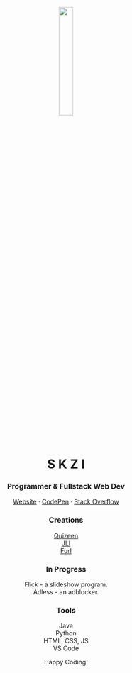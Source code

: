 <p align="center">
<img style="width: 25%;" src="https://skzi.pages.dev/logo.png">
 </p>
<h1 align="center">S K Z I</h1>
<h3 align="center">Programmer & Fullstack Web Dev</h3>

<p align="center"><a href="https://skzi.pages.dev">Website</a> &centerdot; <a href="https://codepen.io/skzidev">CodePen</a> &centerdot; <a href="https://stackoverflow.com/users/16798576/skzi">Stack Overflow</a></p>

<h3 align="center">Creations</h3>

<p align="center">
 <a href="https://quizeen.netlify.app">Quizeen</a>
 <br>
 <a href="https://jli.netlify.app">JLI</a>
 <br>
 <a href="https://furl-fs.netlify.app">Furl</a>
</p>

<h3 align="center">In Progress</h3>

<p align="center">
 Flick - a slideshow program.
 <br>
 Adless - an adblocker.
</p>

<h3 align="center">Tools</h3>

<p align="center">
 Java
 <br>
 Python
 <br>
 HTML, CSS, JS
 <br>
 VS Code
</p>

<p align="center">
 Happy Coding!
</p>
